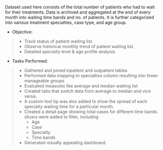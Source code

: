 Dataset used here consists of the total number of patients who had to wait for their treatments. Data is archived and aggregated at the end of every month into waiting time bands and no. of patients. It is further categorized into various treatment specialties, case type, and age group.

* Objective: 
> * Track status of patient waiting list.
> * Observe historical monthly trend of patient waiting list.
> * Detailed specialty level & age profile analysis.
* Tasks Performed:
> * Gathered and joined inpatient and outpatient tables
> * Performed data mapping to specialties column resulting into fewer manageable groups
> * Evaluated measures like average and median waiting list
> * Created tabs that switch data from average to median and vice versa.
> * A custom tool tip was also added to show the spread of each specialty waiting time for a particular month.
> * Created a detail page showing total cases for different time bands. slicers were added to filter, including
>    * Age
>    * Case
>    * Specialty
>    * Time bands
> * Generated visually appealing dashboard.
